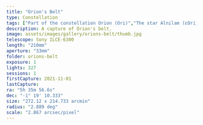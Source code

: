 ```yaml
---
title: "Orion's Belt"
type: Constellation
tags: ["Part of the constellation Orion (Ori)","The star Alnilam (εOri)","The star Alnitak (ζOri)","The star Mintaka (δOri)","IC434","NGC2024","The star σOri","IC431","IC432","NGC2023","The star 31Ori","IC423","IC426","Flame Nebula","Orion B"]
description: A capture of Orion's belt.
image: assets/images/gallery/orions-belt/thumb.jpg
telescope: Sony ILCE-6300
length: "210mm"
aperture: "33mm"
folder: orions-belt
exposure: 1
lights: 327
sessions: 1
firstCapture: 2021-11-01 
lastCapture:
ra: "5h 35m 56.6s"
dec: "-1° 19' 10.333"
size: "272.12 x 214.733 arcmin"
radius: "2.889 deg"
scale: "2.867 arcsec/pixel"
---
```

